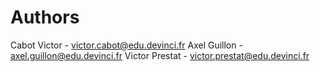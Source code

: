 # Authors 
Cabot Victor - victor.cabot@edu.devinci.fr
Axel Guillon - axel.guillon@edu.devinci.fr
Victor Prestat - victor.prestat@edu.devinci.fr
